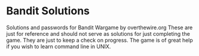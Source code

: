 # Bandit Solutions
Solutions and passwords for Bandit Wargame by overthewire.org
These are just for reference and should not serve as solutions for just completing the game. They are just to keep a check on progress.
The game is of great help if you wish to learn command line in UNIX.
